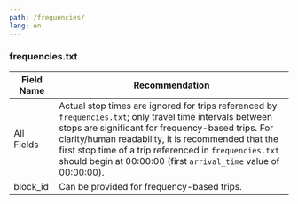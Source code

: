 ```yaml
---
path: /frequencies/
lang: en
---
```


### frequencies.txt
<div hidden>
###### trip-planners
###### arrival-predictions
###### timetables
###### human-readability
</div>

| Field Name | Recommendation |
| --- | --- |
| All Fields | Actual stop times are ignored for trips referenced by `frequencies.txt`; only travel time intervals between stops are significant for frequency-based trips. For clarity/human readability, it is recommended that the first stop time of a trip referenced in `frequencies.txt` should begin at 00:00:00 (first `arrival_time` value of 00:00:00). |
| block_id | Can be provided for frequency-based trips. |
